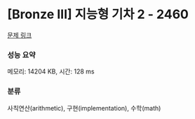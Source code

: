 # [Bronze III] 지능형 기차 2 - 2460 

[문제 링크](https://www.acmicpc.net/problem/2460) 

### 성능 요약

메모리: 14204 KB, 시간: 128 ms

### 분류

사칙연산(arithmetic), 구현(implementation), 수학(math)


